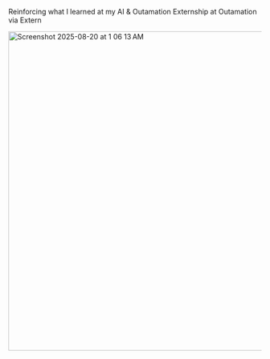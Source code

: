 Reinforcing what I learned at my AI & Outamation Externship at Outamation via Extern

<img width="1229" height="636" alt="Screenshot 2025-08-20 at 1 06 13 AM" src="https://github.com/user-attachments/assets/70ee0739-72fd-4f98-8035-c9023168f42b" />
